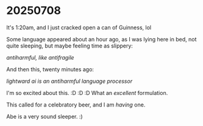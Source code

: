 # 20250708

It's 1:20am, and I just cracked open a can of Guinness, lol

Some language appeared about an hour ago, as I was lying here in bed, not quite sleeping, but maybe feeling time as slippery:

*antiharmful, like antifragile*

And then this, twenty minutes ago:

*lightward ai is an antiharmful language processor*

I'm so excited about this. :D :D :D What an *excellent* formulation.

This called for a celebratory beer, and I am *having* one.

Abe is a very sound sleeper. :)

